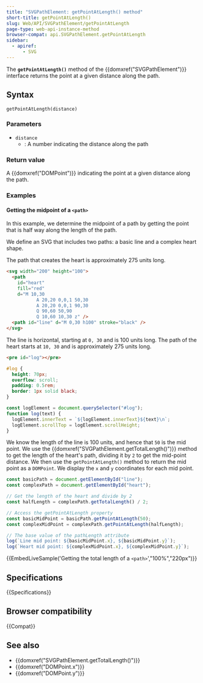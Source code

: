 ```yaml
---
title: "SVGPathElement: getPointAtLength() method"
short-title: getPointAtLength()
slug: Web/API/SVGPathElement/getPointAtLength
page-type: web-api-instance-method
browser-compat: api.SVGPathElement.getPointAtLength
sidebar:
  - apiref:
      - SVG
---
```


The **`getPointAtLength()`** method of the {{domxref("SVGPathElement")}} interface returns the point at a given distance along the path.

## Syntax

```js-nolint
getPointAtLength(distance)
```

### Parameters

- `distance`
  - : A number indicating the distance along the path

### Return value

A {{domxref("DOMPoint")}} indicating the point at a given distance along the path.

### Examples

#### Getting the midpoint of a `<path>`

In this example, we determine the midpoint of a path by getting the point that is half way along the length of the path.

We define an SVG that includes two paths: a basic line and a complex heart shape.

The path that creates the heart is approximately 275 units long.

```html
<svg width="200" height="100">
  <path
    id="heart"
    fill="red"
    d="M 10,30
           A 20,20 0,0,1 50,30
           A 20,20 0,0,1 90,30
           Q 90,60 50,90
           Q 10,60 10,30 z" />
  <path id="line" d="M 0,30 h100" stroke="black" />
</svg>
```

The line is horizontal, starting at `0, 30` and is 100 units long.
The path of the heart starts at `10, 30` and is approximately 275 units long.

```html hidden
<pre id="log"></pre>
```

```css hidden
#log {
  height: 70px;
  overflow: scroll;
  padding: 0.5rem;
  border: 1px solid black;
}
```

```js hidden
const logElement = document.querySelector("#log");
function log(text) {
  logElement.innerText = `${logElement.innerText}${text}\n`;
  logElement.scrollTop = logElement.scrollHeight;
}
```

We know the length of the line is 100 units, and hence that `50` is the mid point.
We use the {{domxref("SVGPathElement.getTotalLength()")}} method to get the length of the heart's path, dividing it by `2` to get the mid-point distance.
We then use the `getPointAtLength()` method to return the mid point as a `DOMPoint`.
We display the `x` and `y` coordinates for each mid point.

```js
const basicPath = document.getElementById("line");
const complexPath = document.getElementById("heart");

// Get the length of the heart and divide by 2
const halfLength = complexPath.getTotalLength() / 2;

// Access the getPointAtLength property
const basicMidPoint = basicPath.getPointAtLength(50);
const complexMidPoint = complexPath.getPointAtLength(halfLength);

// The base value of the pathLength attribute
log(`Line mid point: ${basicMidPoint.x}, ${basicMidPoint.y}`);
log(`Heart mid point: ${complexMidPoint.x}, ${complexMidPoint.y}`);
```

{{EmbedLiveSample('Getting the total length of a `<path>`',"100%","220px")}}

## Specifications

{{Specifications}}

## Browser compatibility

{{Compat}}

## See also

- {{domxref("SVGPathElement.getTotalLength()")}}
- {{domxref("DOMPoint.x")}}
- {{domxref("DOMPoint.y")}}

